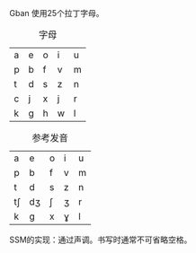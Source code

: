 Gban 使用25个拉丁字母。
<table>
    <caption>字母</caption>
    <tr><td>a<td>e<td>o<td>i<td>u</tr>
    <tr><td>p<td>b<td>f<td>v<td>m</tr>
    <tr><td>t<td>d<td>s<td>z<td>n</tr>
    <tr><td>c<td>j<td>x<td>j<td>r</tr>
    <tr><td>k<td>g<td>h<td>w<td>l</tr>
</table>
<table>
    <caption>参考发音</caption>
    <tr><td>a<td>e<td>o<td>i<td>u</tr>
    <tr><td>p<td>b<td>f<td>v<td>m</tr>
    <tr><td>t<td>d<td>s<td>z<td>n</tr>
    <tr><td>tʃ<td>dʒ<td>ʃ<td>ʒ<td>r</tr>
    <tr><td>k<td>g<td>x<td>ɣ<td>l</tr>
</table>

SSM的实现：通过声调。书写时通常不可省略空格。
